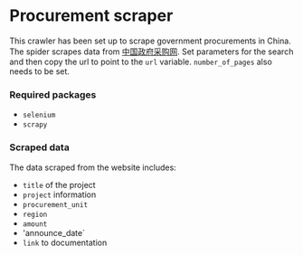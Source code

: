 # Procurement scraper

This crawler has been set up to scrape government procurements in China. The spider scrapes data from
[中国政府采购网](http://www.ccgp.gov.cn/). Set parameters for the search and then copy the url to point to the `url` variable. `number_of_pages` also needs to be set. 

### Required packages

* `selenium`
* `scrapy`

### Scraped data

The data scraped from the website includes:

* `title` of the project
* `project` information
* `procurement_unit`
* `region`
* `amount`
* 'announce_date`  
* `link` to documentation
